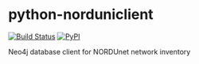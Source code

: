 # python-norduniclient
[![Build Status](https://api.travis-ci.org/NORDUnet/python-norduniclient.svg?branch=master)](https://travis-ci.org/NORDUnet/python-norduniclient)
[![PyPI](https://img.shields.io/pypi/v/norduniclient.svg)](https://pypi.python.org/pypi/norduniclient)

Neo4j database client for NORDUnet network inventory
